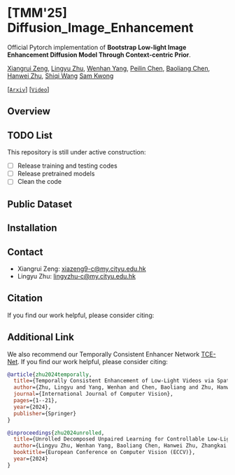 # [TMM'25] Diffusion_Image_Enhancement
Official Pytorch implementation of **Bootstrap Low-light Image Enhancement Diffusion Model Through Context-centric Prior**.

[Xiangrui Zeng](),
[Lingyu Zhu](https://scholar.google.com/citations?user=IhyTEDkAAAAJ&hl=zh-CN),
[Wenhan Yang](https://scholar.google.com/citations?user=S8nAnakAAAAJ&hl=zh-CN),
[Peilin Chen](https://scholar.google.com.tw/citations?user=b9k152sAAAAJ&hl=en),
[Baoliang Chen](https://scholar.google.com.tw/citations?user=w_WL27oAAAAJ&hl=en),
[Hanwei Zhu](https://scholar.google.com.tw/citations?user=-52izjkAAAAJ&hl=en),
[Shiqi Wang](https://scholar.google.com.tw/citations?user=Pr7s2VUAAAAJ&hl=en)
[Sam Kwong](https://scholar.google.com.tw/citations?user=_PVI6EAAAAAJ&hl=en)



[[`Arxiv`](http://arxiv.org/abs/)] [[`Video`]()] 

## Overview



## TODO List
This repository is still under active construction:
- [ ] Release training and testing codes
- [ ] Release pretrained models
- [ ] Clean the code

## Public Dataset


## Installation

## Contact

- Xiangrui Zeng: xiazeng9-c@my.cityu.edu.hk
- Lingyu Zhu: lingyzhu-c@my.cityu.edu.hk

## Citation

If you find our work helpful, please consider citing:



## Additional Link

We also recommend our Temporally Consistent Enhancer Network [TCE-Net](https://github.com/lingyzhu0101/low-light-video-enhancement.git). If you find our work helpful, please consider citing:

```bibtex
@article{zhu2024temporally,
  title={Temporally Consistent Enhancement of Low-Light Videos via Spatial-Temporal Compatible Learning},
  author={Zhu, Lingyu and Yang, Wenhan and Chen, Baoliang and Zhu, Hanwei and Meng, Xiandong and Wang, Shiqi},
  journal={International Journal of Computer Vision},
  pages={1--21},
  year={2024},
  publisher={Springer}
}
```

```bibtex
@inproceedings{zhu2024unrolled,
  title={Unrolled Decomposed Unpaired Learning for Controllable Low-Light Video Enhancement},
  author={Lingyu Zhu, Wenhan Yang, Baoliang Chen, Hanwei Zhu, Zhangkai Ni, Qi Mao, and Shiqi Wang},
  booktitle={European Conference on Computer Vision (ECCV)},
  year={2024}
}

```

